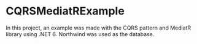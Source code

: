 # CQRSMediatRExample

In this project, an example was made with the CQRS pattern and MediatR library using .NET 6. Northwind was used as the database.

